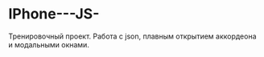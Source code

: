 # IPhone---JS-
Тренировочный проект. Работа с json, плавным открытием аккордеона и модальными окнами.
